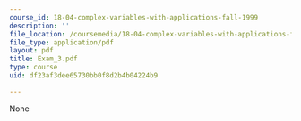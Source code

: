 ```yaml
---
course_id: 18-04-complex-variables-with-applications-fall-1999
description: ''
file_location: /coursemedia/18-04-complex-variables-with-applications-fall-1999/df23af3dee65730bb0f8d2b4b04224b9_Exam_3.pdf
file_type: application/pdf
layout: pdf
title: Exam_3.pdf
type: course
uid: df23af3dee65730bb0f8d2b4b04224b9

---
```

None